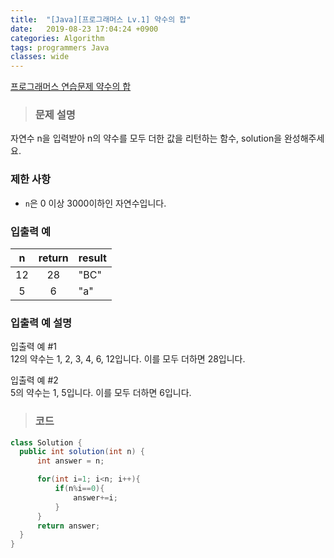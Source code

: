 ```yaml
---
title:  "[Java][프로그래머스 Lv.1] 약수의 합"
date:   2019-08-23 17:04:24 +0900
categories: Algorithm
tags: programmers Java
classes: wide
---  
```


[프로그래머스 연습문제 약수의 합](https://programmers.co.kr/learn/courses/30/lessons/12928)  

> ### 문제 설명  

자연수 n을 입력받아 n의 약수를 모두 더한 값을 리턴하는 함수, solution을 완성해주세요.  

### 제한 사항  

- `n`은 0 이상 3000이하인 자연수입니다.  

### 입출력 예  

|  n 	| return 	| result 	|
|:--:	|:------:	|--------	|
| 12 	|   28   	| "BC"   	|
| 5  	| 6      	| "a"    	|  

### 입출력 예 설명  

입출력 예 #1  
12의 약수는 1, 2, 3, 4, 6, 12입니다. 이를 모두 더하면 28입니다.  

입출력 예 #2  
5의 약수는 1, 5입니다. 이를 모두 더하면 6입니다.  

>### 코드  

```java
class Solution {
  public int solution(int n) {
      int answer = n;

      for(int i=1; i<n; i++){
          if(n%i==0){
              answer+=i;
          }
      }
      return answer;
  }
}
 ​
```
